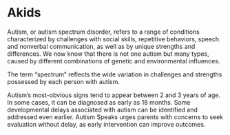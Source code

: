 # Akids
Autism, or autism spectrum disorder, refers to a range of conditions characterized by challenges with social skills, repetitive behaviors, speech and nonverbal communication, as well as by unique strengths and differences. We now know that there is not one autism but many types, caused by different combinations of genetic and environmental influences.

The term “spectrum” reflects the wide variation in challenges and strengths possessed by each person with autism.

Autism’s most-obvious signs tend to appear between 2 and 3 years of age. In some cases, it can be diagnosed as early as 18 months. Some developmental delays associated with autism can be identified and addressed even earlier. Autism Speaks urges parents with concerns to seek evaluation without delay, as early intervention can improve outcomes.
